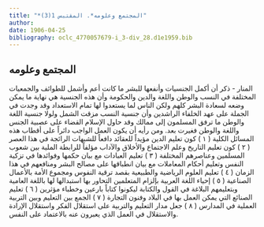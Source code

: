 ```yaml
---
title: "*المجتمع وعلومه*. المقتبس 1(3)"
author: 
date: 1906-04-25
bibliography: oclc_4770057679-i_3-div_28.d1e1959.bib
---
```




##  المجتمع وعلومه 


 المنار  - ذكر أن أكمل الجنسيات وأنفعها للبشر ما كانت أعم وأشمل للطوائف والجمعيات المختلفة في النسب والوطن واللغة والدين والحكومة وأن هذه الجنسية هي نهاية ما يمكن وضعه لسعادة البشر كلهم ولكن الناس لما يستعدوا لها تمام الاستعداد وقد وجدت في الجملة   على عهد الخلفاء الراشدين وأن جنسية النسب مزقت الشمل ولولا جنسية اللغة والوطن ما ترفق المسلمون إلى ممالك وقد حاول الإسلام القضاء على عصبية الجنس واللغة والوطن فغيرت بعد. ومن رأيه أن يكون العمل الواجب دائراً على أقطاب هذه المسائل الكلية (  ١  ) كون تعليم الدين مؤيداً للعقائد دافعاً للشبهات الرائجة في هذا العصر (  ٢  ) كون تعليم التاريخ وعلم الاجتماع والأخلاق والآداب مؤلفاً للرابطة الملية بين شعوب المسلمين وعناصرهم المختلفة (  ٣  ) تعليم العبادات مع بيان حكمها وفوائدها في تزكية النفس وتعليم أحكام المعاملات مع بيان انطباقها على مصالح البشر ومنافعهم في هذا الزمان (  ٤  ) تعليم العلوم الرياضية والطبيعية بقصد ترقية النفوس ومجموع الأمة بالأعمال الصناعية (  ٥  ) إحياء اللغة العربية بإلزام المتعلمين التحاور بها استبدالها لها باللغة العامية وبتعليمهم البلاغة في القول والكتابة ليكونوا كتاباً بارعين وخطباء مؤثرين (  ٦  ) تعليم الصنائع التي يمكن العمل بها في البلاد وفنون التجارة (  ٧  ) الجمع بين التعليم وبين التربية العملية في المدارس (  ٨  ) جعل مدار التعليم والتربية على استقلال الفكر واستقلال الإرادة والاستقلال في العمل الذي يعبرون عنه بالاعتماد على النفس.  
